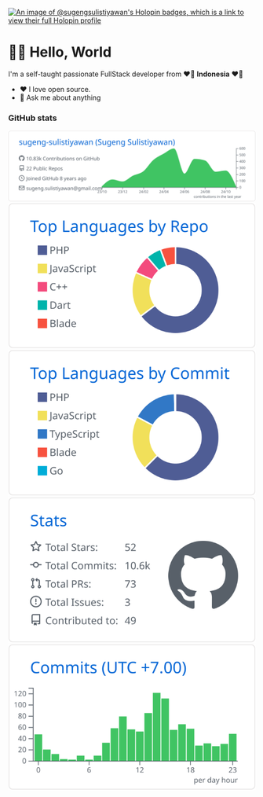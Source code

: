 [![An image of @sugengsulistiyawan's Holopin badges, which is a link to view their full Holopin profile](https://holopin.me/sugengsulistiyawan)](https://holopin.io/@sugengsulistiyawan)

# 🧑‍💻 Hello, World

I'm a self-taught passionate FullStack developer from ❤🤍 **Indonesia** ❤🤍

- ❤ I love open source.
- 💬 Ask me about anything

### GitHub stats

[![](https://raw.githubusercontent.com/sugeng-sulistiyawan/sugeng-sulistiyawan/master/profile-summary-card-output/github/0-profile-details.svg)](https://github.com/sugeng-sulistiyawan/)
[![](https://raw.githubusercontent.com/sugeng-sulistiyawan/sugeng-sulistiyawan/master/profile-summary-card-output/github/1-repos-per-language.svg)](https://github.com/sugeng-sulistiyawan/) [![](https://raw.githubusercontent.com/sugeng-sulistiyawan/sugeng-sulistiyawan/master/profile-summary-card-output/github/2-most-commit-language.svg)](https://github.com/sugeng-sulistiyawan/)
[![](https://raw.githubusercontent.com/sugeng-sulistiyawan/sugeng-sulistiyawan/master/profile-summary-card-output/github/3-stats.svg)](https://github.com/sugeng-sulistiyawan/) [![](https://raw.githubusercontent.com/sugeng-sulistiyawan/sugeng-sulistiyawan/master/profile-summary-card-output/github/4-productive-time.svg)](https://github.com/sugeng-sulistiyawan/)
